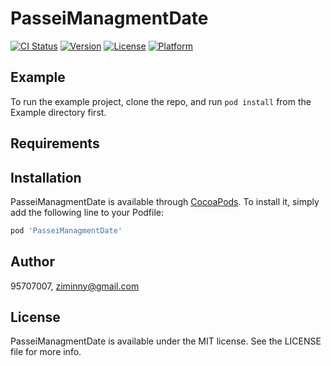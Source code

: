 # PasseiManagmentDate

[![CI Status](https://img.shields.io/travis/95707007/PasseiManagmentDate.svg?style=flat)](https://travis-ci.org/95707007/PasseiManagmentDate)
[![Version](https://img.shields.io/cocoapods/v/PasseiManagmentDate.svg?style=flat)](https://cocoapods.org/pods/PasseiManagmentDate)
[![License](https://img.shields.io/cocoapods/l/PasseiManagmentDate.svg?style=flat)](https://cocoapods.org/pods/PasseiManagmentDate)
[![Platform](https://img.shields.io/cocoapods/p/PasseiManagmentDate.svg?style=flat)](https://cocoapods.org/pods/PasseiManagmentDate)

## Example

To run the example project, clone the repo, and run `pod install` from the Example directory first.

## Requirements

## Installation

PasseiManagmentDate is available through [CocoaPods](https://cocoapods.org). To install
it, simply add the following line to your Podfile:

```ruby
pod 'PasseiManagmentDate'
```

## Author

95707007, ziminny@gmail.com

## License

PasseiManagmentDate is available under the MIT license. See the LICENSE file for more info.
